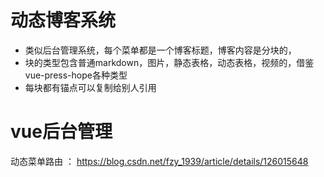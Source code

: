# 动态博客系统

- 类似后台管理系统，每个菜单都是一个博客标题，博客内容是分块的，
- 块的类型包含普通markdown，图片，静态表格，动态表格，视频的，借鉴vue-press-hope各种类型
- 每块都有锚点可以复制给别人引用


# vue后台管理
动态菜单路由 ： https://blog.csdn.net/fzy_1939/article/details/126015648
